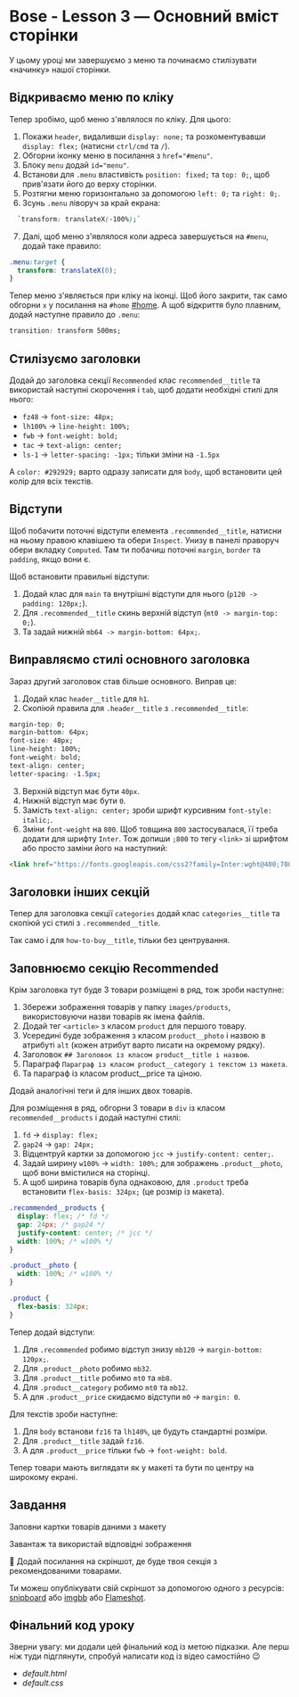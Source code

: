 # Bose - Lesson 3 — Основний вміст сторінки

У цьому уроці ми завершуємо з меню та починаємо стилізувати «начинку» нашої сторінки.

## Відкриваємо меню по кліку

Тепер зробімо, щоб меню з'являлося по кліку. Для цього:

1. Покажи `header`, видаливши `display: none;` та розкоментувавши `display: flex;` (натисни `ctrl/cmd` та `/`).
2. Обгорни іконку меню в посилання з `href="#menu"`.
3. Блоку `menu` додай `id="menu"`.
4. Встанови для `.menu` властивість `position: fixed;` та `top: 0;`, щоб прив'язати його до верху сторінки.
5. Розтягни меню горизонтально за допомогою `left: 0;` та `right: 0;`.
6. Зсунь `.menu` ліворуч за край екрана:
```css
  `transform: translateX(-100%);`
```

7. Далі, щоб меню з'являлося коли адреса завершується на `#menu`, додай таке правило:
```css
.menu:target {
  transform: translateX(0);
}
```
Тепер меню з'являється при кліку на іконці. Щоб його закрити, так само обгорни `x` у посилання на `#home` [#home](посилання-сюди). А щоб відкриття було плавним, додай наступне правило до `.menu`:

```css
transition: transform 500ms;
```
## Стилізуємо заголовки

Додай до заголовка секції `Recommended` клас `recommended__title` та використай наступні скорочення і `tab`, щоб додати необхідні стилі для нього:

- `fz48` -> `font-size: 48px;`
- `lh100%` -> `line-height: 100%;`
- `fwb` -> `font-weight: bold;`
- `tac` -> `text-align: center;`
- `ls-1` -> `letter-spacing: -1px;` тільки зміни на `-1.5px`

А `color: #292929;` варто одразу записати для `body`, щоб встановити цей колір для всіх текстів.

## Відступи

Щоб побачити поточні відступи елемента `.recommended__title`, натисни на ньому правою клавішею та обери `Inspect`. Унизу в панелі праворуч обери вкладку `Computed`. Там ти побачиш поточні `margin`, `border` та `padding`, якщо вони є.

Щоб встановити правильні відступи:

1. Додай клас для `main` та внутрішні відступи для нього (`p120 -> padding: 120px;`).
2. Для `.recommended__title` скинь верхній відступ (`mt0 -> margin-top: 0;`).
3. Та задай нижній `mb64 -> margin-bottom: 64px;`.

## Виправляємо стилі основного заголовка

Зараз другий заголовок став більше основного. Виправ це:

1. Додай клас `header__title` для `h1`.
2. Скопіюй правила для `.header__title` з `.recommended__title`:
```css
margin-top: 0;
margin-bottom: 64px;
font-size: 48px;
line-height: 100%;
font-weight: bold;
text-align: center;
letter-spacing: -1.5px;
```

3. Верхній відступ має бути `40px`.
4. Нижній відступ має бути `0`.
5. Замість `text-align: center;` зроби шрифт курсивним `font-style: italic;`.
6. Зміни `font-weight` на `800`.
Щоб товщина `800` застосувалася, її треба додати для шрифту `Inter`. Тож допиши `;800` то тегу `<link>` зі шрифтом або просто заміни його на наступний:
```html
<link href="https://fonts.googleapis.com/css2?family=Inter:wght@400;700;800&display=swap" rel="stylesheet">
```

## Заголовки інших секцій

Тепер для заголовка секції `categories` додай клас `categories__title` та скопіюй усі стилі з `.recommended__title`.

Так само і для `how-to-buy__title`, тільки без центрування.

## Заповнюємо секцію Recommended

Крім заголовка тут буде 3 товари розміщені в ряд, тож зроби наступне:

1. Збережи зображення товарів у папку `images/products`, використовуючи назви товарів як імена файлів.
2. Додай тег `<article>` з класом `product` для першого товару.
3. Усередині буде зображення з класом `product__photo` і назвою в атрибуті `alt` (кожен атрибут варто писати на окремому рядку).
4. Заголовок `## Заголовок із класом product__title і назвою`.
5. Параграф `Параграф із класом product__category і текстом із макета`.
6. Та параграф із класом product__price та ціною.

Додай аналогічні теги й для інших двох товарів.

Для розміщення в ряд, обгорни 3 товари в `div` із класом `recommended__products` і додай наступні стилі:

1. `fd` \-> `display: flex;`
2. `gap24` \-> `gap: 24px;`
3. Відцентруй картки за допомогою `jcc` \-> `justify-content: center;`.
4. Задай ширину `w100%` \-> `width: 100%;` для зображень `.product__photo`, щоб вони вмістилися на сторінці.
5. А щоб ширина товарів була однаковою, для `.product` треба встановити `flex-basis: 324px;` (це розмір із макета).

```css
.recommended__products {
  display: flex; /* fd */
  gap: 24px; /* gap24 */
  justify-content: center; /* jcc */
  width: 100%; /* w100% */
}

.product__photo {
  width: 100%; /* w100% */
}

.product {
  flex-basis: 324px;
}
```
   
Тепер додай відступи:

1. Для `.recommended` робимо відступ знизу `mb120` -> `margin-bottom: 120px;`.
2. Для `.product__photo` робимо `mb32`.
3. Для `.product__title` робимо `mt0` та `mb8`.
4. Для `.product__category` робимо `mt0` та `mb12`.
5. А для `.product__price` скидаємо відступи `m0` -> `margin: 0`.

Для текстів зроби наступне:

1. Для `body` встанови `fz16` та `lh140%`, це будуть стандартні розміри.
2. Для `.product__title` задай `fz16`.
3. А для `.product__price` тільки `fwb` -> `font-weight: bold`.

Тепер товари мають виглядати як у макеті та бути по центру на широкому екрані.

## Завдання

Заповни картки товарів даними з макету

Завантаж та використай відповідні зображення

🔐 Додай посилання на скріншот, де буде твоя секція з рекомендованими товарами.

Ти можеш опублікувати свій скріншот за допомогою одного з ресурсів: [snipboard](https://snipboard.io/) або [imgbb](https://imgbb.com/) або [Flameshot](https://flameshot.org/).

## Фінальний код уроку
Зверни увагу: ми додали цей фінальний код із метою підказки. Але перш ніж туди підглянути, спробуй написати код із відео самостійно 😉

- *default.html*
- *default.css*

